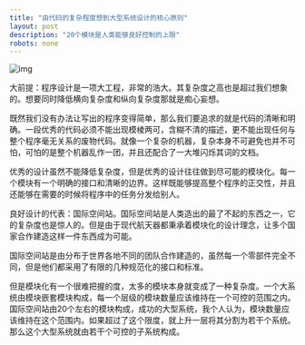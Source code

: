 ```yaml
---
title: "由代码的复杂程度想到大型系统设计的核心原则"
layout: post
description: "20个模块是人类能够良好控制的上限"
robots: none
---
```


![img](http://i1.tietuku.com/ec0ec0baeba87186.png)

大前提：程序设计是一项大工程，非常的浩大。其复杂度之高也是超过我们想象的。想要同时降低横向复杂度和纵向复杂度那就是痴心妄想。

既然我们没有办法让写出的程序变得简单，那么我们要追求的就是代码的清晰和明确。一段优秀的代码必须不能出现模棱两可，含糊不清的描述，更不能出现任何与整个程序毫无关系的废物代码。就像一个复杂的机器，复杂本身不可避免也并不可怕，可怕的是整个机器乱作一团，并且还配合了一大堆闪烁其词的文档。

优秀的设计虽然不能降低复杂度，但是优秀的设计往往做到尽可能的模块化。每一个模块有一个明确的接口和清晰的边界。这样既能够提高整个程序的正交性，并且还能够在需要的时候将程序中的任务分发给别人。

良好设计的代表：国际空间站。国际空间站是人类造出的最了不起的东西之一，它的复杂度也是惊人的。但是由于现代航天器都秉承着模块化的设计理念，让多个国家合作建造这样一件东西成为可能。

国际空间站是由分布于世界各地不同的团队合作建造的，虽然每一个零部件完全不同，但是他们都采用了有限的几种规范化的接口和标准。

但是模块化有一个很难把握的度，太多的模块本身就变成了一种复杂度。一个大系统由模块嵌套模块构成，每一个层级的模块数量应该维持在一个可控的范围之内。国际空间站由20个左右的模块构成，成功的大型系统，我个人认为，模块数量应该维持在这个范围内。如果超过了这个限度，就上升一层将其分割为若干个系统。那么这个大型系统就由若干个可控的子系统构成。

